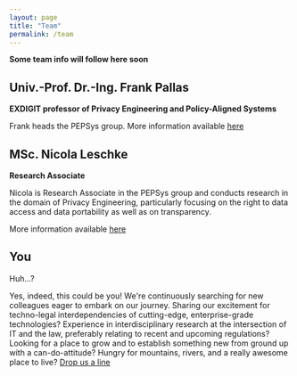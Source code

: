 ```yaml
---
layout: page
title: "Team"
permalink: /team
---
```


**Some team info will follow here soon**

## Univ.-Prof. Dr.-Ing. Frank Pallas 

**EXDIGIT professor of Privacy Engineering and Policy-Aligned Systems**

Frank heads the PEPSys group. More information available [here](/team/fp)

## MSc. Nicola Leschke

**Research Associate**

Nicola is Research Associate in the PEPSys group and conducts research in the domain of Privacy Engineering, particularly focusing on the right to data access and data portability as well as on transparency.

More information available [here](/team/nl)

## You

Huh...? 

Yes, indeed, this could be you! We're continuously searching for new colleagues eager to embark on our journey. Sharing our excitement for techno-legal interdependencies of cutting-edge, enterprise-grade technologies? Experience in interdisciplinary research at the intersection of IT and  the law, preferably relating to recent and upcoming regulations? Looking for a place to grow and to establish something new from ground up with a can-do-attitude? Hungry for mountains, rivers, and a really awesome place to live? [Drop us a line](mailto:frank.pallas@plus.ac.at)
